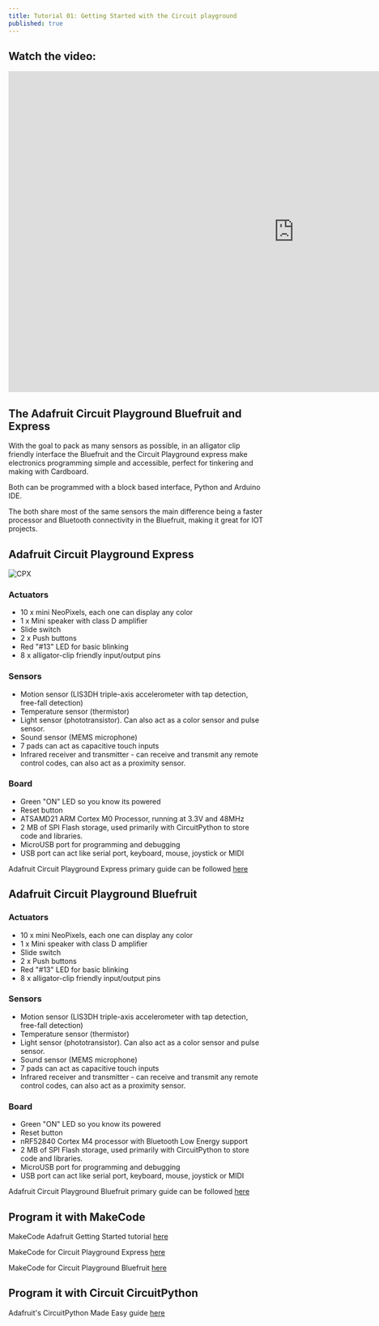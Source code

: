 ```yaml
---
title: Tutorial 01: Getting Started with the Circuit playground
published: true
---
```



## Watch the video:

<iframe width="1127" height="634" src="https://www.youtube.com/embed/cKwKSDApl_8" frameborder="0" allow="accelerometer; autoplay; clipboard-write; encrypted-media; gyroscope; picture-in-picture" allowfullscreen></iframe>

## The Adafruit Circuit Playground Bluefruit and Express

With the goal to pack as many sensors as possible, in an alligator clip friendly interface the Bluefruit and the Circuit Playground express make electronics programming simple and accessible, perfect for tinkering and making with Cardboard.

Both can be programmed with a block based interface, Python and Arduino IDE.

The both share most of the same sensors the main difference being a faster processor and Bluetooth connectivity in the Bluefruit, making it great for IOT projects.

## Adafruit Circuit Playground Express

![CPX](https://cdn-learn.adafruit.com/assets/assets/000/046/949/large1024/circuit_playground_cpx03.jpg?1507071350)

### Actuators
- 10 x mini NeoPixels, each one can display any color
- 1 x Mini speaker with class D amplifier
- Slide switch
- 2 x Push buttons
- Red "#13" LED for basic blinking
- 8 x alligator-clip friendly input/output pins

### Sensors

- Motion sensor (LIS3DH triple-axis accelerometer with tap detection, free-fall detection)
- Temperature sensor (thermistor)
- Light sensor (phototransistor). Can also act as a color sensor and pulse sensor.
- Sound sensor (MEMS microphone)
- 7 pads can act as capacitive touch inputs
- Infrared receiver and transmitter - can receive and transmit any remote control codes, can also act as a proximity sensor.

### Board

- Green "ON" LED so you know its powered
- Reset button
- ATSAMD21 ARM Cortex M0 Processor, running at 3.3V and 48MHz
- 2 MB of SPI Flash storage, used primarily with CircuitPython to store code and libraries.
- MicroUSB port for programming and debugging
- USB port can act like serial port, keyboard, mouse, joystick or MIDI

Adafruit Circuit Playground Express primary guide can be followed [here](https://learn.adafruit.com/adafruit-circuit-playground-express)

## Adafruit Circuit Playground Bluefruit

### Actuators
- 10 x mini NeoPixels, each one can display any color
- 1 x Mini speaker with class D amplifier
- Slide switch
- 2 x Push buttons
- Red "#13" LED for basic blinking
- 8 x alligator-clip friendly input/output pins

### Sensors

- Motion sensor (LIS3DH triple-axis accelerometer with tap detection, free-fall detection)
- Temperature sensor (thermistor)
- Light sensor (phototransistor). Can also act as a color sensor and pulse sensor.
- Sound sensor (MEMS microphone)
- 7 pads can act as capacitive touch inputs
- Infrared receiver and transmitter - can receive and transmit any remote control codes, can also act as a proximity sensor.

### Board

- Green "ON" LED so you know its powered
- Reset button
- nRF52840 Cortex M4 processor with Bluetooth Low Energy support
- 2 MB of SPI Flash storage, used primarily with CircuitPython to store code and libraries.
- MicroUSB port for programming and debugging
- USB port can act like serial port, keyboard, mouse, joystick or MIDI

Adafruit Circuit Playground Bluefruit primary guide can be followed [here](https://learn.adafruit.com/adafruit-circuit-playground-bluefruit)


## Program it with MakeCode

MakeCode Adafruit Getting Started tutorial [here](https://learn.adafruit.com/makecode/)

MakeCode for Circuit Playground Express [here](https://makecode.adafruit.com/)

MakeCode for Circuit Playground Bluefruit [here](https://maker.makecode.com/)

## Program it with Circuit CircuitPython

Adafruit's CircuitPython Made Easy guide [here](https://learn.adafruit.com/circuitpython-made-easy-on-circuit-playground-express)
